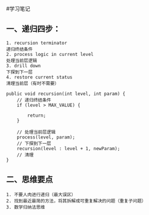 #学习笔记
## 一、递归四步：
    1. recursion terminator 
    递归终结条件
    2. process logic in current level
    处理当前层逻辑
    3. drill down
    下探到下一层
    4. restore current status
    清理当前层（有时不需要）
    
    public void recursion(int level, int param) {
        // 递归终结条件
        if (level > MAX_VALUE) {
        
            return;    
        }
        
        // 处理当前层逻辑
        process(level, param);
        // 下探到下一层
        recursion(level : level + 1, newParam);
        // 清理
    }
## 二、思维要点
    1. 不要人肉进行递归（最大误区）
    2. 找到最近最简的方法，将其拆解成可重复解决的问题（重复子问题）
    3. 数学归纳法思维
